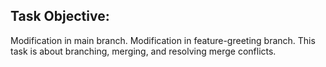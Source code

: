 ## Task Objective:
Modification in main branch.
Modification in feature-greeting branch.
This task is about branching, merging, and resolving merge conflicts.

